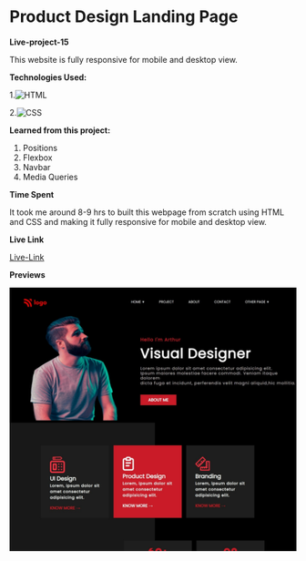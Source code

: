 # Product Design Landing Page


**Live-project-15**

This website is fully responsive for mobile and desktop view.

**Technologies Used:** 


1.![HTML](https://img.shields.io/badge/-HTML5-orange)

2.![CSS](https://img.shields.io/badge/-CSS3-green)


**Learned from this project:**

1. Positions
2. Flexbox
3. Navbar
4. Media Queries

**Time Spent**

It took me around 8-9 hrs to built this webpage from scratch using HTML and CSS and making
it fully responsive for mobile and desktop view.

**Live Link**

[Live-Link](https://project15-product-design-landingpage.netlify.app/)

**Previews**

![screenshot](Screenshots/screenshot.jpeg)









